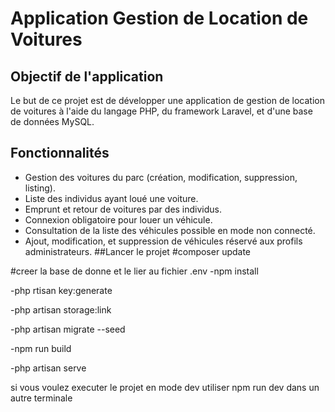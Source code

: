 # Application Gestion de Location de Voitures

## Objectif de l'application

Le but de ce projet est de développer une application de gestion de location de voitures à l'aide du langage PHP, du framework Laravel, et d'une base de données MySQL.

## Fonctionnalités

- Gestion des voitures du parc (création, modification, suppression, listing).
- Liste des individus ayant loué une voiture.
- Emprunt et retour de voitures par des individus.
- Connexion obligatoire pour louer un véhicule.
- Consultation de la liste des véhicules possible en mode non connecté.
- Ajout, modification, et suppression de véhicules réservé aux profils administrateurs.
  ##Lancer le projet
#composer update

#creer la base de donne et le lier au fichier .env
-npm install

-php rtisan key:generate

-php artisan storage:link

-php artisan migrate --seed

-npm run build 

-php artisan serve

si vous voulez executer le projet en mode dev utiliser npm run dev dans un autre terminale

